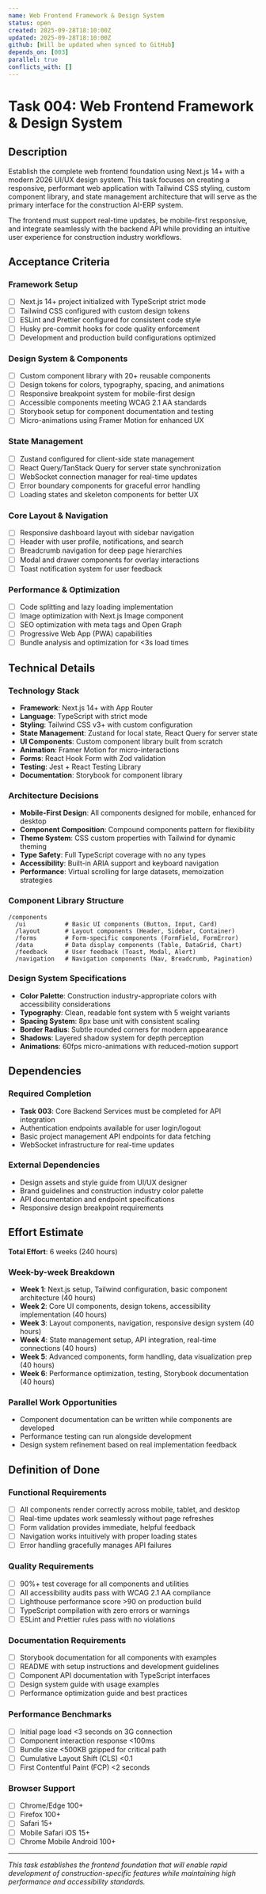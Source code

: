 ```yaml
---
name: Web Frontend Framework & Design System
status: open
created: 2025-09-28T18:10:00Z
updated: 2025-09-28T18:10:00Z
github: [Will be updated when synced to GitHub]
depends_on: [003]
parallel: true
conflicts_with: []
---
```


# Task 004: Web Frontend Framework & Design System

## Description

Establish the complete web frontend foundation using Next.js 14+ with a modern 2026 UI/UX design system. This task focuses on creating a responsive, performant web application with Tailwind CSS styling, custom component library, and state management architecture that will serve as the primary interface for the construction AI-ERP system.

The frontend must support real-time updates, be mobile-first responsive, and integrate seamlessly with the backend API while providing an intuitive user experience for construction industry workflows.

## Acceptance Criteria

### Framework Setup
- [ ] Next.js 14+ project initialized with TypeScript strict mode
- [ ] Tailwind CSS configured with custom design tokens
- [ ] ESLint and Prettier configured for consistent code style
- [ ] Husky pre-commit hooks for code quality enforcement
- [ ] Development and production build configurations optimized

### Design System & Components
- [ ] Custom component library with 20+ reusable components
- [ ] Design tokens for colors, typography, spacing, and animations
- [ ] Responsive breakpoint system for mobile-first design
- [ ] Accessible components meeting WCAG 2.1 AA standards
- [ ] Storybook setup for component documentation and testing
- [ ] Micro-animations using Framer Motion for enhanced UX

### State Management
- [ ] Zustand configured for client-side state management
- [ ] React Query/TanStack Query for server state synchronization
- [ ] WebSocket connection manager for real-time updates
- [ ] Error boundary components for graceful error handling
- [ ] Loading states and skeleton components for better UX

### Core Layout & Navigation
- [ ] Responsive dashboard layout with sidebar navigation
- [ ] Header with user profile, notifications, and search
- [ ] Breadcrumb navigation for deep page hierarchies
- [ ] Modal and drawer components for overlay interactions
- [ ] Toast notification system for user feedback

### Performance & Optimization
- [ ] Code splitting and lazy loading implementation
- [ ] Image optimization with Next.js Image component
- [ ] SEO optimization with meta tags and Open Graph
- [ ] Progressive Web App (PWA) capabilities
- [ ] Bundle analysis and optimization for <3s load times

## Technical Details

### Technology Stack
- **Framework**: Next.js 14+ with App Router
- **Language**: TypeScript with strict mode
- **Styling**: Tailwind CSS v3+ with custom configuration
- **State Management**: Zustand for local state, React Query for server state
- **UI Components**: Custom component library built from scratch
- **Animation**: Framer Motion for micro-interactions
- **Forms**: React Hook Form with Zod validation
- **Testing**: Jest + React Testing Library
- **Documentation**: Storybook for component library

### Architecture Decisions
- **Mobile-First Design**: All components designed for mobile, enhanced for desktop
- **Component Composition**: Compound components pattern for flexibility
- **Theme System**: CSS custom properties with Tailwind for dynamic theming
- **Type Safety**: Full TypeScript coverage with no any types
- **Accessibility**: Built-in ARIA support and keyboard navigation
- **Performance**: Virtual scrolling for large datasets, memoization strategies

### Component Library Structure
```
/components
  /ui           # Basic UI components (Button, Input, Card)
  /layout       # Layout components (Header, Sidebar, Container)
  /forms        # Form-specific components (FormField, FormError)
  /data         # Data display components (Table, DataGrid, Chart)
  /feedback     # User feedback (Toast, Modal, Alert)
  /navigation   # Navigation components (Nav, Breadcrumb, Pagination)
```

### Design System Specifications
- **Color Palette**: Construction industry-appropriate colors with accessibility considerations
- **Typography**: Clean, readable font system with 5 weight variants
- **Spacing System**: 8px base unit with consistent scaling
- **Border Radius**: Subtle rounded corners for modern appearance
- **Shadows**: Layered shadow system for depth perception
- **Animations**: 60fps micro-animations with reduced-motion support

## Dependencies

### Required Completion
- **Task 003**: Core Backend Services must be completed for API integration
- Authentication endpoints available for user login/logout
- Basic project management API endpoints for data fetching
- WebSocket infrastructure for real-time updates

### External Dependencies
- Design assets and style guide from UI/UX designer
- Brand guidelines and construction industry color palette
- API documentation and endpoint specifications
- Responsive design breakpoint requirements

## Effort Estimate

**Total Effort**: 6 weeks (240 hours)

### Week-by-week Breakdown
- **Week 1**: Next.js setup, Tailwind configuration, basic component architecture (40 hours)
- **Week 2**: Core UI components, design tokens, accessibility implementation (40 hours)
- **Week 3**: Layout components, navigation, responsive design system (40 hours)
- **Week 4**: State management setup, API integration, real-time connections (40 hours)
- **Week 5**: Advanced components, form handling, data visualization prep (40 hours)
- **Week 6**: Performance optimization, testing, Storybook documentation (40 hours)

### Parallel Work Opportunities
- Component documentation can be written while components are developed
- Performance testing can run alongside development
- Design system refinement based on real implementation feedback

## Definition of Done

### Functional Requirements
- [ ] All components render correctly across mobile, tablet, and desktop
- [ ] Real-time updates work seamlessly without page refreshes
- [ ] Form validation provides immediate, helpful feedback
- [ ] Navigation works intuitively with proper loading states
- [ ] Error handling gracefully manages API failures

### Quality Requirements
- [ ] 90%+ test coverage for all components and utilities
- [ ] All accessibility audits pass with WCAG 2.1 AA compliance
- [ ] Lighthouse performance score >90 on production build
- [ ] TypeScript compilation with zero errors or warnings
- [ ] ESLint and Prettier rules pass with no violations

### Documentation Requirements
- [ ] Storybook documentation for all components with examples
- [ ] README with setup instructions and development guidelines
- [ ] Component API documentation with TypeScript interfaces
- [ ] Design system guide with usage examples
- [ ] Performance optimization guide and best practices

### Performance Benchmarks
- [ ] Initial page load <3 seconds on 3G connection
- [ ] Component interaction response <100ms
- [ ] Bundle size <500KB gzipped for critical path
- [ ] Cumulative Layout Shift (CLS) <0.1
- [ ] First Contentful Paint (FCP) <2 seconds

### Browser Support
- [ ] Chrome/Edge 100+
- [ ] Firefox 100+
- [ ] Safari 15+
- [ ] Mobile Safari iOS 15+
- [ ] Chrome Mobile Android 100+

---

*This task establishes the frontend foundation that will enable rapid development of construction-specific features while maintaining high performance and accessibility standards.*